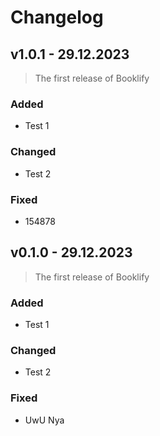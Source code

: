 # Changelog

## v1.0.1  - 29.12.2023

> The first release of Booklify

### Added

- Test 1 
### Changed

- Test 2 
### Fixed

- 154878 


## v0.1.0  - 29.12.2023

> The first release of Booklify

### Added

- Test 1 
### Changed

- Test 2 
### Fixed

- UwU Nya

